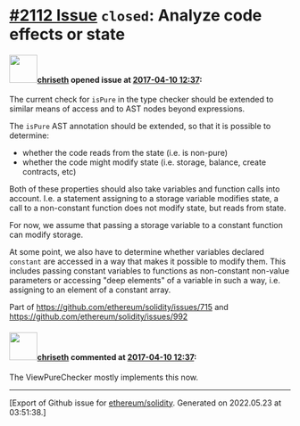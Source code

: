 # [\#2112 Issue](https://github.com/ethereum/solidity/issues/2112) `closed`: Analyze code effects or state

#### <img src="https://avatars.githubusercontent.com/u/9073706?v=4" width="50">[chriseth](https://github.com/chriseth) opened issue at [2017-04-10 12:37](https://github.com/ethereum/solidity/issues/2112):

The current check for `isPure` in the type checker should be extended to similar means of access and to AST nodes beyond expressions.

The `isPure` AST annotation should be extended, so that it is possible to determine:

 - whether the code reads from the state (i.e. is non-pure)
 - whether the code might modify state (i.e. storage, balance, create contracts, etc)

Both of these properties should also take variables and function calls into account. I.e. a statement assigning to a storage variable modifies state, a call to a non-constant function does not modify state, but reads from state.

For now, we assume that passing a storage variable to a constant function can modify storage.

At some point, we also have to determine whether variables declared `constant` are accessed in a way that makes it possible to modify them. This includes passing constant variables to functions as non-constant non-value parameters or accessing "deep elements" of a variable in such a way, i.e. assigning to an element of a constant array.

Part of https://github.com/ethereum/solidity/issues/715 and https://github.com/ethereum/solidity/issues/992

#### <img src="https://avatars.githubusercontent.com/u/9073706?v=4" width="50">[chriseth](https://github.com/chriseth) commented at [2017-04-10 12:37](https://github.com/ethereum/solidity/issues/2112#issuecomment-401770211):

The ViewPureChecker mostly implements this now.


-------------------------------------------------------------------------------



[Export of Github issue for [ethereum/solidity](https://github.com/ethereum/solidity). Generated on 2022.05.23 at 03:51:38.]
